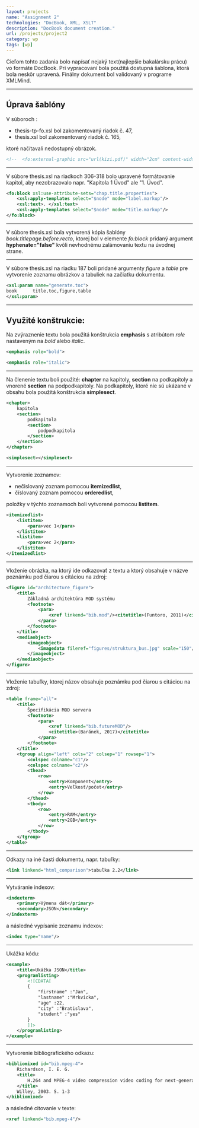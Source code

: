 ```yaml
---
layout: projects
name: "Assignment 2"
technologies: "DocBook, XML, XSLT"
description: "DocBook document creation."
url: /projects/project2
category: wp
tags: [wp]
---
```


Cieľom tohto zadania bolo napísať nejaký text(najlepšie bakalársku prácu) vo formáte DocBook. Pri vypracovaní bola použitá dostupná šablona, ktorá bola neskôr upravená. Finálny dokument bol validovaný v programe XMLMind.

---

## Úprava šablóny

V súboroch :
* thesis-tp-fo.xsl bol zakomentovaný riadok č. 47, 
* thesis.xsl bol zakomentovaný riadok č. 165,

ktoré načítavali nedostupný obrázok.

```xml
<!--  <fo:external-graphic src="url(kizi.pdf)" width="2cm" content-width="scale-to-fit"/> -->
```

---

V súbore thesis.xsl na riadkoch 306-318 bolo upravené formátovanie kapitol, aby nezobrazovalo napr. "Kapitola 1 Úvod" ale "1. Úvod".

```xml
<fo:block xsl:use-attribute-sets="chap.title.properties">
    <xsl:apply-templates select="$node" mode="label.markup"/>
    <xsl:text>. </xsl:text>
    <xsl:apply-templates select="$node" mode="title.markup"/>
</fo:block>
```

---

V súbore thesis.xsl bola vytvorená kópia šablóny *book.titlepage.before.recto*, ktorej bol v elemente *fo:block* pridaný argument **hyphenate="false"** kvôli nevhodnému zalámovaniu textu na úvodnej strane.

---

V súbore thesis.xsl na riadku 187 boli pridané argumenty *figure* a *table* pre vytvorenie zoznamu obrázkov a tabuliek na začiatku dokumentu.


```xml
<xsl:param name="generate.toc">
book      title,toc,figure,table
</xsl:param>
```

---

## Využité konštrukcie:

Na zvýraznenie textu bola použitá konštrukcia **emphasis** s atribútom *role* nastaveným na *bold* alebo *italic*.

```xml
<emphasis role="bold">
```

```xml
<emphasis role="italic">
```

---

Na členenie textu boli použité: **chapter** na kapitoly, **section** na podkapitoly a vnorené **section** na podpodkapitoly. Na podkapitoly, ktoré nie sú ukázané v obsahu bola použitá konštrukcia **simplesect**.

```xml
<chapter>
	kapitola
	<section>
		podkapitola
		<section>
			podpodkapitola
		</section>
	</section>
</chapter>
```

```xml
<simplesect></simplesect>
```

---

Vytvorenie zoznamov:

* nečislovaný zoznam pomocou **itemizedlist**,
* číslovaný zoznam pomocou **orderedlist**,

položky v týchto zoznamoch boli vytvorené pomocou **listitem**.

```xml
<itemizedlist>
	<listitem>
		<para>vec 1</para>
	</listitem>
	<listitem>
		<para>vec 2</para>
	</listitem>
</itemizedlist>
```

---

Vloženie obrázka, na ktorý ide odkazovať z textu a ktorý obsahuje v názve poznámku pod čiarou s citáciou na zdroj:

```xml
<figure id="architecture_figure">
	<title>
		Základná architektúra MOD systému 
		<footnote>
			<para>
				<xref linkend="bib.mod"/><citetitle>(Funtoro, 2011)</citetitle>
			</para>
		</footnote>
	</title>
	<mediaobject>
		<imageobject>
			<imagedata fileref="figures/struktura_bus.jpg" scale="150"/>
		</imageobject>
	</mediaobject>
</figure>
```

---

Vloženie tabuľky, ktorej názov obsahuje poznámku pod čiarou s citáciou na zdroj:

```xml
<table frame="all">
	<title>
		Špecifikácia MOD servera 
		<footnote>
			<para>
				<xref linkend="bib.futureMOD"/>
				<citetitle>(Baránek, 2017)</citetitle>
			</para>
		</footnote>
	</title>
	<tgroup align="left" cols="2" colsep="1" rowsep="1">
		<colspec colname="c1"/>
		<colspec colname="c2"/>
		<thead>
			<row>
				<entry>Komponent</entry>
				<entry>Veľkosť/počet</entry>
			</row>
		</thead>
		<tbody>
			<row>
				<entry>RAM</entry>
				<entry>2GB</entry>
			</row>
		</tbody>
	</tgroup>
</table>
```

---

Odkazy na iné časti dokumentu, napr. tabuľky:

```xml
<link linkend="html_comparison">tabuľka 2.2</link>
```

---

Vytváranie indexov:

```xml
<indexterm>
	<primary>Výmena dát</primary>
	<secondary>JSON</secondary>
</indexterm>
```

a následné vypísanie zoznamu indexov:

```xml
<index type="name"/>
```

---

Ukážka kódu:

```xml
<example>
	<title>Ukážka JSON</title>
	<programlisting>
		<![CDATA[
		{ 
			"firstname" :"Jan",
			"lastname" :"Mrkvicka",
			"age" :22,
			"city" :"Bratislava",
			"student" :"yes" 
		}
		]]>
	</programlisting>
</example>
```

---

Vytvorenie bibliografického odkazu:

```xml
<bibliomixed id="bib.mpeg-4">
	Richardson, I. E. G. 
	<title>
		H.264 and MPEG-4 video compression video coding for next-generation multimedia.
	</title>
	Willey, 2003. S. 1-3
</bibliomixed>
```

a následné citovanie v texte:

```xml
<xref linkend="bib.mpeg-4"/>
```